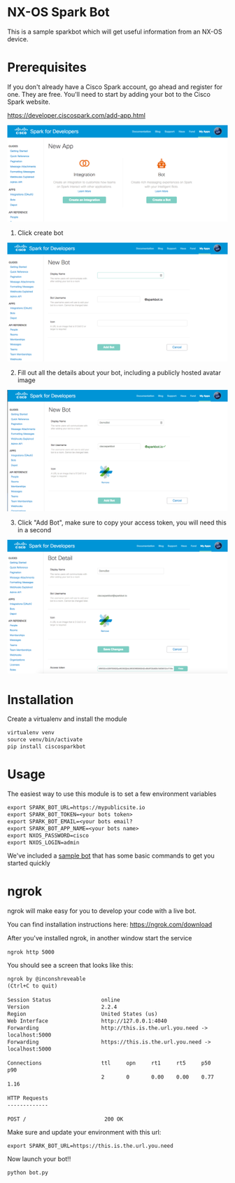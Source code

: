 # NX-OS Spark Bot

This is a sample sparkbot which will get useful information from an NX-OS device.


# Prerequisites

If you don't already have a Cisco Spark account, go ahead and register for one.  They are free.
You'll need to start by adding your bot to the Cisco Spark website.

https://developer.ciscospark.com/add-app.html

![add-app](images/newapp.png)

1. Click create bot

![add-bot](images/newbot.png)

2. Fill out all the details about your bot, including a publicly hosted avatar image

![enter-details](images/enterdetails.png)

3. Click "Add Bot", make sure to copy your access token, you will need this in a second

![copy-token](images/copytoken.png)

# Installation

Create a virtualenv and install the module

```
virtualenv venv
source venv/bin/activate
pip install ciscosparkbot
```

# Usage

The easiest way to use this module is to set a few environment variables

```
export SPARK_BOT_URL=https://mypublicsite.io
export SPARK_BOT_TOKEN=<your bots token>
export SPARK_BOT_EMAIL=<your bots email?
export SPARK_BOT_APP_NAME=<your bots name>
export NXOS_PASSWORD=cisco
export NXOS_LOGIN=admin
```

We've included a [sample bot](bot.py) that has some basic commands to get you started quickly

# ngrok

ngrok will make easy for you to develop your code with a live bot.

You can find installation instructions here: https://ngrok.com/download

After you've installed ngrok, in another window start the service


`ngrok http 5000`


You should see a screen that looks like this:

```
ngrok by @inconshreveable                                                                                                                                 (Ctrl+C to quit)

Session Status                online
Version                       2.2.4
Region                        United States (us)
Web Interface                 http://127.0.0.1:4040
Forwarding                    http://this.is.the.url.you.need -> localhost:5000
Forwarding                    https://this.is.the.url.you.need -> localhost:5000

Connections                   ttl     opn     rt1     rt5     p50     p90
                              2       0       0.00    0.00    0.77    1.16

HTTP Requests
-------------

POST /                         200 OK
```

Make sure and update your environment with this url:

```
export SPARK_BOT_URL=https://this.is.the.url.you.need

```

Now launch your bot!!


```
python bot.py
```
